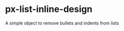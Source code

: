 px-list-inline-design
=====================

A simple object to remove bullets and indents from lists
